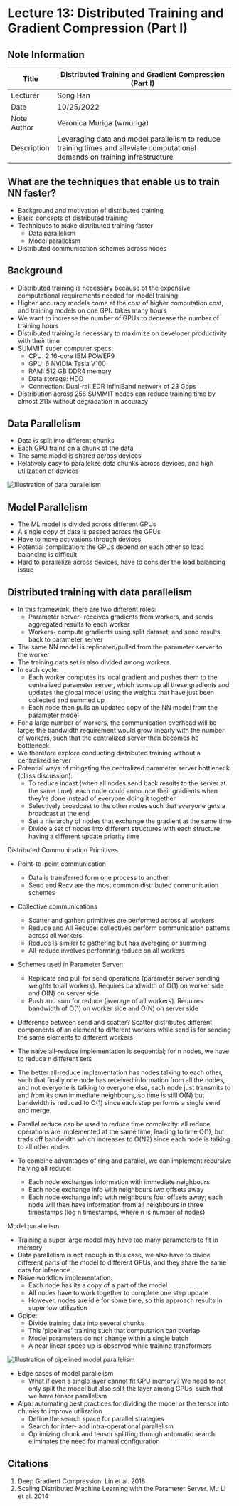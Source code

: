 #  Lecture 13: Distributed Training and Gradient Compression (Part I)

## Note Information

| Title       | Distributed Training and Gradient Compression (Part I)                                                          |
|-------------|-----------------------------------------------------------------------------------------------------------------|
| Lecturer    | Song Han                                                                                                        |
| Date        | 10/25/2022                                                                                                      |
| Note Author | Veronica Muriga (wmuriga)                                                                                       |
| Description | Leveraging data and model parallelism to reduce training times and alleviate computational demands on training infrastructure   |

## What are the techniques that enable us to train NN faster?
- Background and motivation of distributed training
- Basic concepts of distributed training
- Techniques to make distributed training faster
    - Data parallelism
    - Model parallelism
- Distributed communication schemes across nodes

## Background
-	Distributed training is necessary because of the expensive computational requirements needed for model training
-	Higher accuracy models come at the cost of higher computation cost, and training models on one GPU takes many hours
-	We want to increase the number of GPUs to decrease the number of training hours
-	Distributed training is necessary to maximize on developer productivity with their time
-	SUMMIT super computer specs: 
    -	CPU: 2 16-core IBM POWER9
    -	GPU: 6 NVIDIA Tesla V100
    -	RAM: 512 GB DDR4 memory
    -	Data storage: HDD
    -	Connection: Dual-rail EDR InfiniBand network of 23 Gbps
-	Distribution across 256 SUMMIT nodes can reduce training time by almost 211x without degradation in accuracy

## Data Parallelism
-	Data is split into different chunks
-	Each GPU trains on a chunk of the data
-	The same model is shared across devices
-	Relatively easy to parallelize data chunks across devices, and high utilization of devices

![Illustration of data parallelism](figures/lecture-13/wmuriga/data_parallelism.png)

## Model Parallelism
-	The ML model is divided across different GPUs
-	A single copy of data is passed across the GPUs
-	Have to move activations through devices
-	Potential complication: the GPUs depend on each other so load balancing is difficult
-	Hard to parallelize across devices, have to consider the load balancing issue

## Distributed training with data parallelism
-	In this framework, there are two different roles:
    - Parameter server- receives gradients from workers, and sends aggregated results to each worker
    - Workers- compute gradients using split dataset, and send results back to parameter server
-	The same NN model is replicated/pulled from the parameter server to the worker
-	The training data set is also divided among workers
-	In each cycle: 
    - Each worker computes its local gradient and pushes them to the centralized parameter server, which sums up all these gradients and updates the global model using the weights that have just been collected and summed up
    - Each node then pulls an updated copy of the NN model from the parameter model
-	For a large number of workers, the communication overhead will be large; the bandwidth requirement would grow linearly with the number of workers, such that the centralized server then becomes he bottleneck
-	We therefore explore conducting distributed training without a centralized server
-	Potential ways of mitigating the centralized parameter server bottleneck (class discussion):
    -	To reduce incast (when all nodes send back results to the server at the same time), each node could announce their gradients when they’re done instead of everyone doing it together
    -	Selectively broadcast to the other nodes such that everyone gets a broadcast at the end
    -	Set a hierarchy of nodes that exchange the gradient at the same time 
    -	Divide a set of nodes into different structures with each structure having a different update priority time

Distributed Communication Primitives
-	Point-to-point communication
    -	Data is transferred form one process to another
    -	Send and Recv are the most common distributed communication schemes
-	Collective communications 
    -	Scatter and gather: primitives are performed across all workers 
    -	Reduce and All Reduce: collectives perform communication patterns across all workers
    -	Reduce is similar to gathering but has averaging or summing
    -	All-reduce involves performing reduce on all workers
-	Schemes used in Parameter Server:
    -	Replicate and pull for send operations (parameter server sending weights to all workers). Requires bandwidth of O(1) on worker side and O(N) on server side
    -	Push and sum for reduce (average of all workers). Requires bandwidth of O(1) on worker side and O(N) on server side

-	Difference between send and scatter? Scatter distributes different components of an element to different workers while send is for sending the same elements to different workers 
-	The naïve all-reduce implementation is sequential; for n nodes, we have to reduce n different sets
-	The better all-reduce implementation has nodes talking to each other, such that finally one node has received information from all the nodes, and not everyone is talking to everyone else, each node just transmits to and from its own immediate neighbours, so time is still O(N) but bandwidth is reduced to O(1) since each step performs a single send and merge. 
-	Parallel reduce can be used to reduce time complexity: all reduce operations are implemented at the same time, leading to time O(1), but trads off bandwidth which increases to O(N2) since each node is talking to all other nodes
-	To combine advantages of ring and parallel, we can implement recursive halving all reduce:
    -	Each node exchanges information with immediate neighbours
    -	Each node exchange info with neighbours two offsets away
    -	Each node exchange info with neighbours four offsets away; each node will then have information from all neighbours in three timestamps (log n timestamps, where n is number of nodes)

Model parallelism
-	Training a super large model may have too many parameters to fit in memory 
-	Data parallelism is not enough in this case, we also have to divide different parts of the model to different GPUs, and they share the same data for inference 
-	Naïve workflow implementation:
    -	Each node has its a copy of a part of the model 
    -	All nodes have to work together to complete one step update
    -	However, nodes are idle for some time, so this approach results in super low utilization
-	Gpipe:
    -	Divide training data into several chunks 
    -	This ‘pipelines’ training such that computation can overlap
    -	Model parameters do not change within a single batch 
    -  	A near linear speed up is observed while training transformers

![Illustration of pipelined model parallelism](figures/lecture-13/wmuriga/pipelining_model_utilization.png)

-	Edge cases of model parallelism
    - What if even a single layer cannot fit GPU memory? We need to not only split the model but also split the layer among GPUs, such that we have tensor parallelism 
-	Alpa: automating best practices for dividing the model or the tensor into chunks to improve utilization
    - Define the search space for parallel strategies
    - Search for inter- and intra-operational parallelism
    - Optimizing chuck and tensor splitting through automatic search eliminates the need for manual configuration

## Citations 
1. Deep Gradient Compression. Lin et al. 2018
2. Scaling Distributed Machine Learning with the Parameter Server. Mu Li et al. 2014


